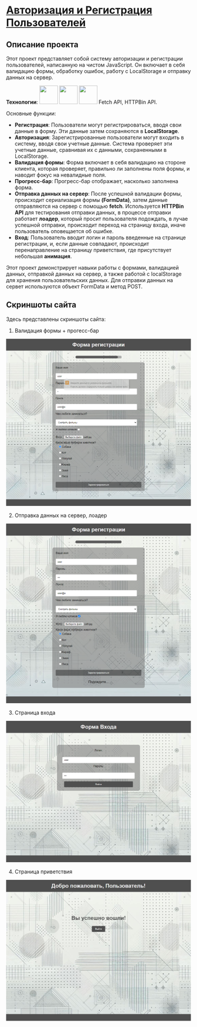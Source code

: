 # [Авторизация и Регистрация Пользователей](https://asalferova.github.io/RegistrationForm/ "Ссылка на сайт")

## Описание проекта

Этот проект представляет собой систему авторизации и регистрации пользователей, написанную на чистом JavaScript. Он включает в себя валидацию формы, обработку ошибок, работу с LocalStorage и отправку данных на сервер.

   **Технологии**: <img src="https://cdn.jsdelivr.net/gh/devicons/devicon@latest/icons/html5/html5-original.svg" height="50px" width="50px">    <img src="https://cdn.jsdelivr.net/gh/devicons/devicon@latest/icons/css3/css3-original.svg" height="50px" width="50px"/>    <img src="https://cdn.jsdelivr.net/gh/devicons/devicon@latest/icons/javascript/javascript-original.svg" height="50px" width="50px"/>
   Fetch API,
   HTTPBin API.

   Основные функции:

   * **Регистрация**: Пользователи могут регистрироваться, вводя свои данные в форму. Эти данные затем сохраняются в **LocalStorage**.
   * **Авторизация**: Зарегистрированные пользователи могут входить в систему, вводя свои учетные данные. Система проверяет эти учетные данные, сравнивая их с данными, сохраненными в LocalStorage.
   * **Валидация формы**: Форма включает в себя валидацию на стороне клиента, которая проверяет, правильно ли заполнены поля формы, и наводит фокус на невалидные поля.
   * **Прогресс-бар**: Прогресс-бар отображает, насколько заполнена форма.
   * **Отправка данных на сервер**: После успешной валидации формы, происходит сериализация формы **(FormData)**, затем данные отправляются на сервер с помощью **fetch**. Используется **HTTPBin API**  для тестирования отправки данных, в процессе отправки работает **лоадер**, который просит пользователя подождать, в лучае успешной отправки, происходит переход на страницу входа, иначе пользователь оповещается об ошибке.
   * **Вход**: Пользователь вводит логин и пароль введенные на странице регистрации, и, если данные совпадают, происходит перенаправление на страницу приветствия, где присутствует небольшая **анимация**.


Этот проект демонстрирует навыки работы с формами, валидацией данных, отправкой данных на сервер, а также работой с  localStorage  для хранения пользовательских данных.  Для отправки данных на сервет используются объект FormData и метод POST.

## Скриншоты сайта

Здесь представлены скриншоты сайта:

1. Валидация формы + прогесс-бар
 
![Скриншот главной формы](./screenshots/formValidation.png)

2. Отправка данных на сервер, лоадер

![Скриншот процесса отправки данных](./screenshots/formLoader.png)

3. Страница входа

![Скриншот страницы входа](./screenshots/formLogin.png)

4. Страница приветствия

![Скриншот страницы приветствия](./screenshots/welcomePage.png)
